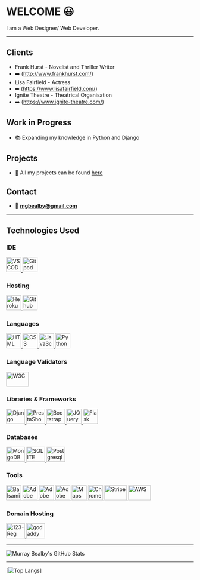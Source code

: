 # WELCOME 😃 

I am a Web Designer/ Web Developer.

---

## Clients

- Frank Hurst - Novelist and Thriller Writer
- ➡️ (http://www.frankhurst.com/)
- Lisa Fairfield - Actress
- ➡ (https://www.lisafairfield.com/)
- Ignite Theatre - Theatrical Organisation
- ➡️ (https://www.ignite-theatre.com/)

## Work in Progress

- 📚  Expanding my knowledge in Python and Django

## Projects

- 📂  All my projects can be found [here](https://www.murraybealby.com/portfolio)

## Contact

- 📧  **mgbealby@gmail.com**

---

## Technologies Used

### IDE

<a href="https://code.visualstudio.com/"> <img src="https://user-images.githubusercontent.com/674621/71187801-14e60a80-2280-11ea-94c9-e56576f76baf.png" alt="VSCODE" width="40" height="40"/> </a>
<a href="https://gitpod.io/workspaces/"> <img src="https://www.finsmes.com/wp-content/uploads/2022/11/gitpod.jpeg" alt="Gitpod" width="40" height="40"/> </a>

### Hosting

<a href="https://id.heroku.com/"> <img src="https://cdn.freebiesupply.com/logos/large/2x/heroku-logo-png-transparent.png" alt="Heroku" width="40" height="40"/> </a>
<a href="https://github.com/"> <img src="https://logos-download.com/wp-content/uploads/2016/09/GitHub_logo.png" alt="Github" width="40" height="40"/> </a>

### Languages

<a href="https://en.wikipedia.org/wiki/HTML"> <img src="https://external-content.duckduckgo.com/iu/?u=https%3A%2F%2Flogos-download.com%2Fwp-content%2Fuploads%2F2017%2F07%2FHTML5_badge.png&f=1&nofb=1" alt="HTML" width="40" height="40"/> </a>
<a href="https://en.wikipedia.org/wiki/Cascading_Style_Sheets"> <img src="https://external-content.duckduckgo.com/iu/?u=https%3A%2F%2Fwww.logolynx.com%2Fimages%2Flogolynx%2F8c%2F8cdf4c047e99f7389e76aa4e2e7e2803.png&f=1&nofb=1" alt="CSS" width="40" height="40"/> </a>
<a href="https://www.javascript.com/"> <img src="https://quocent.com/QUOCENT-CMS/userfiles/StaticBanner/1529923467_Javascript.png" alt="JavaScript" width="40" height="40"/> </a>
<a href="https://www.python.org/"> <img src="https://logos-download.com/wp-content/uploads/2016/10/Python_logo_icon.png" alt="Python" with="40" height="40"/> </a>

### Language Validators

<a href="https://validator.w3.org/"> <img src="https://logodownload.org/wp-content/uploads/2017/10/w3c-logo.png" alt="W3C" width="60" height="40"/> </a>
   
### Libraries & Frameworks

<a href="https://www.djangoproject.com/"> <img src="https://1.bp.blogspot.com/-SrStI0SKdN0/V1EEcbvCIrI/AAAAAAAAAdE/4Z8AjTvEjbkIr2EI6sirRNsPQgAgaBNdACLcB/s640/django-logo.png" alt="Django" width="50" height="40"/> </a>
<a href="https://www.djangoproject.com/"> <img src="https://logos-download.com/wp-content/uploads/2020/06/PrestaShop_Logo_vertically.png" alt="PrestaShop logo" width="50" height="40"/> </a>
<a href="https://getbootstrap.com/docs/5.0/getting-started/introduction/"> <img src="https://www.kindpng.com/picc/m/485-4850258_bootstrap-logo-png-image-free-download-searchpng-logos.png" alt="Bootstrap Logo" width="50" height="40"/> </a>
<a href="https://jquery.com/"> <img src="https://pluspng.com/img-png/jquery-logo-png-jquery-logo-png-transparent-background-png-img-transparent-860x868.png" alt="JQuery" width="40" height="40"/> </a>
<a href="https://flask.palletsprojects.com/en/2.0.x/"> <img src="https://www.pngfind.com/pngs/m/128-1286693_flask-framework-logo-svg-hd-png-download.png" alt="Flask" width="40" height="40"/> </a>

### Databases

<a href="https://www.mongodb.com/"> <img src="https://cdn-images-1.medium.com/max/1200/1*Mx3MUKkPENbaIR-vKGeLDw.jpeg" alt="MongoDB" width="50" height="40"/> </a>
<a href="https://sqlite.org/index.html"> <img src="https://dwglogo.com/wp-content/uploads/2018/03/SQLite_Vector_logo.png" alt="SQLITE" width="50" height="40"/> </a>
<a href="https://www.postgresql.org/"> <img src="https://www.postgresql.org/media/img/about/press/elephant.png" alt="Postgresql" width="50" height="40"/> </a>


### Tools

<a href="https://balsamiq.com/wireframes/"> <img src="https://www.psdmockups.com/wp-content/uploads/2016/07/balsamiq.jpg" alt="Balsamiq Wireframes" width="40" height="40"/> </a>
<a href="https://www.adobe.com/"> <img src="https://2.bp.blogspot.com/-ARgR4o6ECr4/WJYunust9XI/AAAAAAAAANo/X8nfVx-ZF20lkYTpG4B1PwiIbwYJ24OkACLcB/s1600/Photoshop.png" alt="Adobe Photoshop" width="40" height="40"/> </a>
<a href="https://www.adobe.com/"> <img src="https://www.softkey.ua/upload/iblock/b7c/adobe-illustrator-cc-5423.png" alt="Adobe Illustrator" width="40" height="40"/> </a>
<a href="https://www.adobe.com/"> <img src="https://2.bp.blogspot.com/-wy_COL_zb4I/W93G6-iUaBI/AAAAAAAAAqM/MtJB5scs6LwCGTuR0FcpU6XsDrlj4DsQACLcBGAs/s1600/Adobe%2BInDesign%2BCC%2B2018%2BLogo.png" alt="Adobe Indesign" width="40" height="40"/> </a>
<a href="https://developers.google.com/maps/documentation/javascript/overview"> <img src="https://developers.google.com/maps/images/maps-icon.svg" alt="Maps Javascript API" width="40" height="40"/> </a>
<a href="https://www.google.com/chrome/dev/Google"> <img src="https://www.clipartmax.com/png/middle/69-690178_angularjs-google-chrome-icon-png.png" alt="Chrome Developer Tools" width="40" height="40"/> </a>
<a href="https://stripe.com/en-gb-se"> <img src="https://cdn.dribbble.com/users/920/screenshots/1675816/stripe.png" alt="Stripe" width="60" height="40"/> </a>
<a href="https://aws.amazon.com/"> <img src="https://www.theeggbrussels.com/wp-content/uploads/2018/05/logo-AWS-1024x658.png" alt="AWS" width="60" height="40"/> </a>

### Domain Hosting

<a href="https://www.123-reg.co.uk/"> <img src="https://regmedia.co.uk/2016/04/18/123reg_logo.jpg?x=442&y=293&crop=1" alt="123-Reg" width="50" height="40"/> </a>
<a href="https://uk.godaddy.com/"> <img src="https://thedesignest.net/wp-content/uploads/2020/01/Remastered-GoDaddy-logo.jpg" alt="godaddy" width="50" height="40"/> </a>

---

![Murray Bealby's GitHub Stats](https://github-readme-stats.vercel.app/api?username=Bealby&show_icons=true&theme=prussian)

---

[![Top Langs](https://github-readme-stats.vercel.app/api/top-langs/?username=Bealby&hide=html&theme=prussian)]
